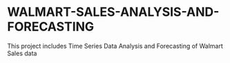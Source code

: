 # WALMART-SALES-ANALYSIS-AND-FORECASTING
This project includes Time Series Data Analysis and Forecasting of Walmart Sales data
